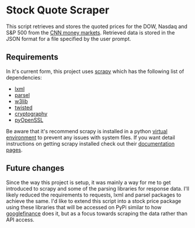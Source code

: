 # Stock Quote Scraper

This script retrieves and stores the quoted prices for the DOW, Nasdaq and S&P 500 from the [CNN money markets](https://money.cnn.com/data/markets/). Retrieved data is stored in the JSON format for a file specified by the user prompt.

## Requirements

In it's current form, this project uses [scrapy](https://github.com/scrapy/scrapy) which has the following list of dependencies:

* [lxml](https://lxml.de/index.html)
* [parsel](https://pypi.org/project/parsel/)
* [w3lib](https://pypi.org/project/w3lib/)
* [twisted](https://twistedmatrix.com/trac/)
* [cryptography](https://cryptography.io/en/latest/)
* [pyOpenSSL](https://pypi.org/project/pyOpenSSL/)

Be aware that it's recommend scrapy is installed in a python [virtual environment](https://virtualenv.pypa.io/en/latest/) to prevent any issues with system files. If you want detail instructions on getting scrapy installed check out their [documentation pages](https://docs.scrapy.org/en/latest/intro/install.html). 

## Future changes

Since the way this project is setup, it was mainly a way for me to get introduced to scrapy and some of the parsing libraries for response data. I'll likely reduced the requirements to requests, lxml and parsel packages to achieve the same. I'd like to extend this script into a stock price package using these libraries that will be accessed on PyPi similar to how [googlefinance](https://pypi.org/project/googlefinance/) does it, but as a focus towards scraping the data rather than API access. 